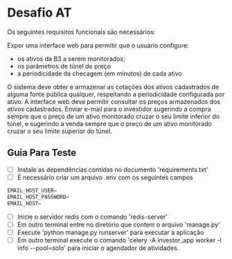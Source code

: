  # Desafio AT

Os seguintes requisitos funcionais são necessários:

Expor uma interface web para permitir que o usuário configure:

 * os ativos da B3 a serem monitorados;
 * os parâmetros de túnel de preço
 * a periodicidade da checagem (em minutos) de cada ativo

O sistema deve obter e armazenar as cotações dos ativos cadastrados de alguma fonte pública qualquer, respeitando a periodicidade configurada por ativo.
A interface web deve permitir consultar os preços armazenados dos ativos cadastrados.
Enviar e-mail para o investidor sugerindo a compra sempre que o preço de um ativo monitorado cruzar o seu limite inferior do túnel, e sugerindo a venda sempre que o preço de um ativo monitorado cruzar o seu limite superior do túnel.

 ## Guia Para Teste
 - [ ] Instale as dependências contidas no documento 'requirements.txt'
 - [ ] É necessário criar um arquivo .env com os seguintes campos
 ~~~python
EMAIL_HOST_USER=
EMAIL_HOST_PASSWORD=
EMAIL_HOST=
~~~

 - [ ] Inicie o servidor redis com o comando 'redis-server'
 - [ ] Em outro terminal entre no diretório que contem o arquivo 'manage.py'
 - [ ] Execute 'python manage.py runserver' para executar a aplicação
 - [ ] Em outro terminal execute o comando 'celery -A investor_app worker -l info --pool=solo' para iniciar o agendador de atividades.
